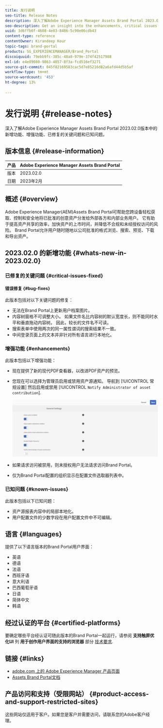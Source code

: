 ```yaml
---
title: 发行说明
seo-title: Release Notes
description: 深入了解Adobe Experience Manager Assets Brand Portal 2023.02.0版本中的功能、增强功能、已修复的关键问题和已知问题。
seo-description: Get an insight into the enhancements, critical issues fixed, and known issues in the Adobe Experience Manager Assets Brand Portal 2023.02.0 release.
uuid: 3d6ffb6f-4608-4e83-8486-5c90e06cdb43
content-type: reference
contentOwner: Kirandeep Kour
topic-tags: brand-portal
products: SG_EXPERIENCEMANAGER/Brand_Portal
discoiquuid: 79ebb9fc-385c-48a8-979e-374f42517988
exl-id: e4e89080-9863-4857-8f3a-fcd516ef3271
source-git-commit: 045f82169583cac5d7e85216d82a6afd44d5b5af
workflow-type: tm+mt
source-wordcount: '453'
ht-degree: 13%

---
```


# 发行说明 {#release-notes}

深入了解Adobe Experience Manager Assets Brand Portal 2023.02.0版本中的新增功能、增强功能、已修复的关键问题和已知问题。

## 版本信息 {#release-information}

| 产品 | Adobe Experience Manager Assets Brand Portal |
|---|---|
| 版本 | 2023.02.0 |
| 日期 | 2023年2月 |

## 概述 {#overview}

Adobe Experience Manager(AEM)Assets Brand Portal可帮助您跨设备轻松获取、控制和安全地将已批准的创意资产分发给外部各方和内部业务用户。 它有助于提高资产共享的效率，加快资产的上市时间，并降低不合规和未经授权访问的风险。 Brand Portal允许用户随时随地以公司批准的格式浏览、搜索、预览、下载和导出资产。

## 2023.02.0 的新增功能 {#whats-new-in-2023.02.0}

### 已修复的关键问题 {#critical-issues-fixed}

#### 错误修复 {#bug-fixes}

此版本包括对以下关键问题的修复：
* 无法在Brand Portal上更新用户档案图片。
* 内容树窗格不可调整大小。 如果文件名比内容树的默认宽度长，则不能同时水平和垂直拖动内容树。 因此，较长的文件名不可读。
* 搜索表单中使用两次的同一属性谓词的搜索结果不一致。
* 中间登录页面上的文本并非针对所有语言进行本地化。

### 增强功能 {#enhancements}

此版本包括以下增强功能：
* 现在提供了新的现代PDF查看器，以改进PDF资产的预览。
* 您现在可以选择为管理员启用或禁用资产源通知。 导航到 [!UICONTROL 常规设置] 然后启用或禁用 [!UICONTROL `Notify Administrator of asset contribution`].

   ![通知管理员进行资产贡献](assets/notify-admin.png)

* 如果请求访问被禁用，则未授权用户无法请求访问Brand Portal。
* 仅为Brand Portal配置的组织显示在配置文件选取器列表中。

### 已知问题 {#known-issues}

此版本包括以下已知问题：

* 资产源报表内容中的局部本地化。
* 用户配置文件的少数字段在用户配置文件中不可编辑。

<!--
This release include fixes to the following critical issues:
* When NUI fails to process an asset in Experience Manager, Brand Portal displays an inaccurate asset import status.
* When the preview action fails, there is no notification to communicate the failure.
* Inaccurate value for the totalUploadedSize property for each asset is fixed.
* When you click **Download all items** and there are large number of renditions available for an asset, Brand Portal downloads an invalid .ZIP file.
* The translation of some strings gets truncated on the Brand Portal user interface.
-->
<!--
### New Features {#new-features}

This release includes the following new features:

* AEM Assets as a Cloud Service is now entitled to have a pre-configured Brand Portal instance. The Cloud Manager user can activate Brand Portal on the AEM Assets as a Cloud Service instance.

* Asset Sourcing feature is now available on AEM Assets as a Cloud Service. It allows the Brand Portal users to upload assets to the permitted contribution folders and publish the contribution folder from Brand Portal to AEM Assets as a Cloud Service instance. 

* An additional **[!UICONTROL Asset Download]** setting has been introduced under the **[!UICONTROL Download Settings]**. It creates a separate folder for each asset while downloading the folders, collections, or bulk download of assets. 
-->
<!-- 
* The **[!UICONTROL Download]** dialog is revamped in a list view with additional options to exclude the renditions which are not required, apply the same set of rules for similar asset types, and download the selected asset renditions.
-->

<!--
* The new **[!UICONTROL Download]** dialog now appears with all the renditions of the selected assets or folders containing assets in a list view, wherein the Brand Portal users can apply same set of renditions for similar asset types and download the selected asset renditions. 
-->

<!-- 
* Navigation to the **[!UICONTROL Files]**, **[!UICONTROL Collections]**, and **[!UICONTROL Shared Links]** is now possible from all the Brand Portal pages in one-click.  

* The **[!UICONTROL Renditions]** panel in the asset details page now allows the Brand Portal users to select the original asset and (or) specific asset renditions, and directly download them from the **[!UICONTROL Renditions]** panel without having to open the **[!UICONTROL Download]** dialog.
-->

<!--
Brand Portal users can exclude specific renditions which are not required and directly download the original asset and its renditions from the **[!UICONTROL Renditions]** panel on the asset details page. 
-->

<!-- 
* In addition to the existing **[!UICONTROL Download]** configurations, the Brand Portal administrators can also [configure permissions for different group of users]() to view and (or) download the original asset and its renditions from the asset details page. These configurations will define who can access and (or) download the asset renditions.
-->

<!--
### Enhancements {#enhancements}

Brand Portal 2021.08.0 is an internal release that introduces Business profiles for enterprise and teams customers to give organizations better control over their assets. 

This release includes the following enhancements:

* The users now have organization-specific entitlement on the new and migrated organizations. If a user is entitled to multiple organizations, the user has to select the organization at the time of login.

* The new users that are added in Admin Console must **Join Team** to get entitled to the organization. 

>[!NOTE]
>
>Business profiles are currently applicable for the new organizations that are created after August 16, 2021. 
>
>Until your organization is migrated, you can continue to use Adobe ID, Enterprise ID, or Federated ID types to access the organization.   
-->

<!-- 
* For folder download, a separate folder is created for each asset using share link irrespective of the **[!UICONTROL Download Settings]**. 
* The Brand Portal **[!UICONTROL Usage Report]** has been modified to reflect only the active Brand Portal users.
-->

<!--
* The threshold of session timeout for the guest users has been reduced from 2 hours to 15 minutes.
* The additional **[!UICONTROL View pages]** option has been removed for multi-page PDFs as the user can now view the PDF pages from the Adobe Document Cloud Viewer.

* The users are unable to search, navigate, or open folders. The user interface reflects the error message: `Failed to load data`. 
* The **[!UICONTROL Renditions]** panel does not list all the static renditions of the assets that are published to Brand Portal.
* The **[!UICONTROL Renditions]** panel lists the smart crop renditions of the asset, however, the user cannot preview or download the smart crop renditions.
* The download dialog lists the smart crop renditions of the selected asset, however, the user cannot download the smart crop renditions. 
* A non-admin user is getting only the original asset rendition when downloading an asset. The system and custom renditions are not downloaded.  
* When applying search filter to download an asset, the `Download` button is disabled in the download dialog and does not allows the user to download the asset.
* If `Smart Tags` and (or) `Color Tags` are enabled, the download dialog lists the `json` files as renditions and downloads these `json` files in the archived zip folder.
* The anonymous users are unable to download assets using a shared link because the link redirects to the Brand Portal login page. 
* The system is not reflecting the correct value for the number of active concurrent users.
-->

<!--
### New features {#new-features}

Brand Portal now executes automatic jobs every twelve hours to delete all Brand Portal assets that are published to AEM. As a result, you do not need to delete the assets in the Contribution folder manually to keep the folder size below the threshold limit. See [What's new in Experience Manager Assets Brand Portal](whats-new.md).
-->

<!--
This release includes fixes to the following critical issues:

* When you download a folder or a collection that includes assets with color tags, an XML file gets downloaded as well.

* When you download a video that includes renditions, Brand Portal creates an invalid .ZIP file.

* When you create presets and assets on AEM author and publish them to Brand Portal and then select dynamic renditions while downloading the assets, you cannot extract the downloaded .ZIP file.

* Issues while downloading video assets from certain folders available on Brand Portal.

* When you share the Contribution folder’s URL using an email, Viewer and Editor roles face issues while accessing its parent folder using the breadcrumb.

* Sourcing published report displays an incorrect job start time.
>
 
<!--
* Asset Sourcing email notifications are not delivered for some organizations. 

* Video files with extension `.mov` are not running on Brand Portal. 

* In the **[!UICONTROL Smart Collections]** dropdown list, only ten saved collections are visible. 
-->
<!--
* *_deleted tenants are listed as valid tenant which fails during the execution of TenantCustomizers/TenantUpdates where tenant id is returned as /etc/tenants/`<nodename>`.
-->

<!--
In case only the original assets are downloaded, the asset reflects its own extension and does not open until the extension is manually changed to zip. 
* The user interface of the collection folder does not respond on clicking the navigation arrow. 
* **[!UICONTROL Create]** button is visible in the **[!UICONTROL Column]** view even when the folders are empty.
* **[!UICONTROL Omni search]** fails with a 414 error message (Request-URI Too Long) if the dispatcher is bypassed while accessing the Brand Portal instance.
* An empty zip folder is downloaded if the asset contains a comma (`,`) in the file name.
* The viewer users get the option to add users to the collection they have created. 
* Inconsistent behavior is experienced when an asset (thumbnail or web rendition) is downloaded using share link.

See [what's new in Brand Portal 2021.02.0](whats-new.md).
-->

<!--
### Known Issues {#known-issues}

This release includes the following known issue:

* Search on the **[!UICONTROL Asset Reports]** shows processing on the product interface with no search result.
* The video DM encodes are not visible to the non-admin users on the asset details page.
* The alignment of the size of individual asset renditions and total download size is distorted in the Download dialog.
-->


<!--
* Download Settings configuration to configure asset download from Brand Portal. Fast download, custom renditions, and system renditions are the available configurations. 
-->

<!--
* Document Viewer has been introduced to enhance the PDF viewing experience. New options are available for viewing the PDF files in Brand Portal.

* Advances in the asset download process which improves the Brand Portal user experience while [downloading assets from Brand Portal](brand-portal-download-assets.md). Brand Portal administrators can configure **[!UICONTROL Fast Download]**, **[!UICONTROL Custom Renditions]**, and **[!UICONTROL System Renditions]** from the **[!UICONTROL Download]** settings. 

For details, see [what's new in Brand Portal 6.4.7](whats-new.md). 

### Critical Issues Fixed {#critical-issues-fixed-647}

This release includes fixes to the following critical issues:

* The viewer users are not permitted to share link for collections but the option to share is visible to them on the product interface.

* The **[!UICONTROL Download]** button on the options bar does not list all the licensed assets of the selected folder.

* The search takes longer to show the results for certain keywords.

* The **[!UICONTROL Agree]** and **[!UICONTROL Disagree]** check boxes does not appear on bulk selection of licensed and unlicensed assets during download.

* Filter-based search shows processing on the product interface with no search result. 

* The assets do not download from share link if the shared folder contains numerous and large assets.


### Known Issues {#known-issues-647}

This release includes the following known issues:

* If multiple assets are selected, license text does not appear on clicking Terms and Conditions on the license agreement page during download using share link.   

-->

## 语言 {#languages}

提供了以下语言版本的Brand Portal用户界面：

* 英语
* 德语
* 法语
* 西班牙语
* 意大利语
* 巴西葡萄牙语
* 日语
* 简体中文
* 韩语

## 经过认证的平台 {#certified-platforms}

要确定哪些平台经认证可随此版本的Brand Portal一起运行，请参阅 **支持触屏优化UI** 列 **用于创作用户界面的支持的浏览器** 部分 [技术要求](https://experienceleague.adobe.com/docs/experience-manager-65/deploying/introduction/technical-requirements.html).

## 链接 {#links}

* [adobe.com 上的 Adobe Experience Manager 产品页面](https://business.adobe.com/in/products/experience-manager/adobe-experience-manager.html)
* [Assets Brand Portal文档](https://experienceleague.adobe.com/docs/experience-manager-brand-portal/using/home.html)

## 产品访问和支持（受限网站） {#product-access-and-support-restricted-sites}

这些网站仅适用于客户。如果您是客户并需要访问，请联系您的Adobe客户经理。

<!--
* [https://daycare.day.com](https://daycare.day.com) 
-->

<!--
* [Customer Support]()
-->
